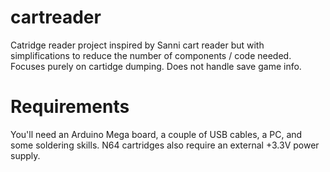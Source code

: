 # cartreader
Catridge reader project inspired by Sanni cart reader but with simplifications to reduce the number of components / code needed. Focuses purely on cartidge dumping. Does not handle save game info.

# Requirements
You'll need an Arduino Mega board, a couple of USB cables, a PC, and some soldering skills. N64 cartridges also require an external +3.3V power supply.

